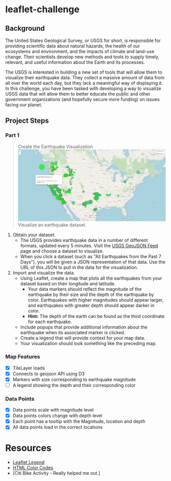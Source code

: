 # leaflet-challenge

## Background
The United States Geological Survey, or USGS for short, is responsible for providing scientific data about natural hazards, the health of our ecosystems and environment, and the impacts of climate and land-use change. Their scientists develop new methods and tools to supply timely, relevant, and useful information about the Earth and its processes.

The USGS is interested in building a new set of tools that will allow them to visualize their earthquake data. They collect a massive amount of data from all over the world each day, but they lack a meaningful way of displaying it. In this challenge, you have been tasked with developing a way to visualize USGS data that will allow them to better educate the public and other government organizations (and hopefully secure more funding) on issues facing our planet. 

## Project Steps
### Part 1
> Create the Earthquake Visualization
![Image of the United States with circles representing earthquakes.](image.png)
Visualize an earthquake dataset.
1. Obtain your dataset.
   * The USGS provides earthquake data in a number of different formats, updated every 5 minutes. Visit the [USGS GeoJSON Feed](http://earthquake.usgs.gov/earthquakes/feed/v1.0/geojson.php) page and choose a dataset to visualize.
   * When you click a dataset (such as "All Earthquakes from the Past 7 Days"), you will be given a JSON representation of that data. Use the URL of this JSON to pull in the data for the visualization.
2. Import and visualize the data.
   * Using Leaflet, create a map that plots all the earthquakes from your dataset based on their longitude and latitude.
     * Your data markers should reflect the magnitude of the earthquake by their size and the depth of the earthquake by color. Earthquakes with higher magnitudes should appear larger, and earthquakes with greater depth should appear darker in color.
     * **Hint:** The depth of the earth can be found as the third coordinate for each earthquake.
   * Include popups that provide additional information about the earthquake when its associated marker is clicked.
   * Create a legend that will provide context for your map data.
   * Your visualization should look something like the preceding map.
  
### Map Features
- [x] TileLayer loads 
- [x] Connects to geojson API using D3
- [x] Markers with size corresponding to earthquake magnitude
- [ ] A legend showing the depth and their corresponding color

### Data Points
- [x] Data points scale with magnitude level
- [x] Data points colors change with depth level
- [x] Each point has a tooltip with the Magnitude, location and depth
- [x] All data points load in the correct locations

# Resources
- [Leaflet Legend](https://codepen.io/haakseth/pen/KQbjdO)
- [HTML Color Codes](https://htmlcolorcodes.com/)
- [Citi Bike Activity - Really helped me out.]
